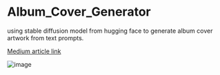 # Album_Cover_Generator
using stable diffusion model from hugging face to generate album cover artwork from text prompts.

[Medium article link]([https://medium.com/@rish.s.thak/fine-tuning-stable-diffusion-for-album-cover-generation-9636084a3acb])

![image](https://github.com/limperstickhelp23/Album_Cover_Generator/assets/122330064/ac984c5b-8303-4a09-8bf9-8c7de99759d8)

